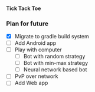 #### Tick Tack Toe

### Plan for future

 - [x] Migrate to gradle build system
 - [ ] Add Android app
 - [ ] Play with computer
   - [ ] Bot with random strategy
   - [ ] Bot with min-max strategy
   - [ ] Neural network based bot
 - [ ] PvP over network
 - [ ] Add Web app